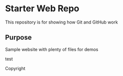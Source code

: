 # Starter Web Repo

This repository is for showing how Git and GitHub work

## Purpose

Sample website with plenty of files for demos

test

Copyright